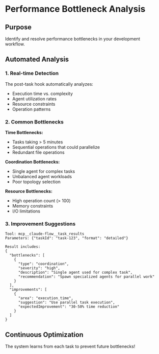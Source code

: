 # Performance Bottleneck Analysis

## Purpose
Identify and resolve performance bottlenecks in your development workflow.

## Automated Analysis

### 1. Real-time Detection
The post-task hook automatically analyzes:
- Execution time vs. complexity
- Agent utilization rates
- Resource constraints
- Operation patterns

### 2. Common Bottlenecks

**Time Bottlenecks:**
- Tasks taking > 5 minutes
- Sequential operations that could parallelize
- Redundant file operations

**Coordination Bottlenecks:**
- Single agent for complex tasks
- Unbalanced agent workloads
- Poor topology selection

**Resource Bottlenecks:**
- High operation count (> 100)
- Memory constraints
- I/O limitations

### 3. Improvement Suggestions

```
Tool: mcp__claude-flow__task_results
Parameters: {"taskId": "task-123", "format": "detailed"}

Result includes:
{
  "bottlenecks": [
    {
      "type": "coordination",
      "severity": "high",
      "description": "Single agent used for complex task",
      "recommendation": "Spawn specialized agents for parallel work"
    }
  ],
  "improvements": [
    {
      "area": "execution_time",
      "suggestion": "Use parallel task execution",
      "expectedImprovement": "30-50% time reduction"
    }
  ]
}
```

## Continuous Optimization
The system learns from each task to prevent future bottlenecks!

